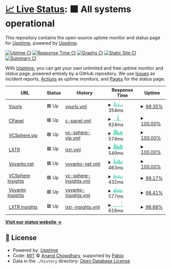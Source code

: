# [📈 Live Status](https://demo.upptime.js.org): <!--live status--> **🟩 All systems operational**

This repository contains the open-source uptime monitor and status page for [Upptime](https://upptime.js.org), powered by [Upptime](https://github.com/upptime/upptime).

[![Uptime CI](https://github.com/vcsphere/upptime/workflows/Uptime%20CI/badge.svg)](https://github.com/vcsphere/upptime/actions?query=workflow%3A%22Uptime+CI%22)
[![Response Time CI](https://github.com/vcsphere/upptime/workflows/Response%20Time%20CI/badge.svg)](https://github.com/vcsphere/upptime/actions?query=workflow%3A%22Response+Time+CI%22)
[![Graphs CI](https://github.com/vcsphere/upptime/workflows/Graphs%20CI/badge.svg)](https://github.com/vcsphere/upptime/actions?query=workflow%3A%22Graphs+CI%22)
[![Static Site CI](https://github.com/vcsphere/upptime/workflows/Static%20Site%20CI/badge.svg)](https://github.com/vcsphere/upptime/actions?query=workflow%3A%22Static+Site+CI%22)
[![Summary CI](https://github.com/vcsphere/upptime/workflows/Summary%20CI/badge.svg)](https://github.com/vcsphere/upptime/actions?query=workflow%3A%22Summary+CI%22)

With [Upptime](https://upptime.js.org), you can get your own unlimited and free uptime monitor and status page, powered entirely by a GitHub repository. We use [Issues](https://github.com/upptime/upptime/issues) as incident reports, [Actions](https://github.com/vcsphere/upptime/actions) as uptime monitors, and [Pages](https://demo.upptime.js.org) for the status page.

<!--start: status pages-->
<!-- This summary is generated by Upptime (https://github.com/upptime/upptime) -->
<!-- Do not edit this manually, your changes will be overwritten -->
<!-- prettier-ignore -->
| URL | Status | History | Response Time | Uptime |
| --- | ------ | ------- | ------------- | ------ |
| <img alt="" src="https://in.spryr.me/images/favicon.svg" height="13"> [Yourls](https://in.spryr.me/admin) | 🟩 Up | [yourls.yml](https://github.com/spryr/upptime/commits/HEAD/history/yourls.yml) | <details><summary><img alt="Response time graph" src="./graphs/yourls/response-time-week.png" height="20"> 354ms</summary><br><a href="https://status.spryr.com/history/yourls"><img alt="Response time 354" src="https://img.shields.io/endpoint?url=https%3A%2F%2Fraw.githubusercontent.com%2Fspryr%2Fupptime%2FHEAD%2Fapi%2Fyourls%2Fresponse-time.json"></a><br><a href="https://status.spryr.com/history/yourls"><img alt="24-hour response time 333" src="https://img.shields.io/endpoint?url=https%3A%2F%2Fraw.githubusercontent.com%2Fspryr%2Fupptime%2FHEAD%2Fapi%2Fyourls%2Fresponse-time-day.json"></a><br><a href="https://status.spryr.com/history/yourls"><img alt="7-day response time 354" src="https://img.shields.io/endpoint?url=https%3A%2F%2Fraw.githubusercontent.com%2Fspryr%2Fupptime%2FHEAD%2Fapi%2Fyourls%2Fresponse-time-week.json"></a><br><a href="https://status.spryr.com/history/yourls"><img alt="30-day response time 354" src="https://img.shields.io/endpoint?url=https%3A%2F%2Fraw.githubusercontent.com%2Fspryr%2Fupptime%2FHEAD%2Fapi%2Fyourls%2Fresponse-time-month.json"></a><br><a href="https://status.spryr.com/history/yourls"><img alt="1-year response time 354" src="https://img.shields.io/endpoint?url=https%3A%2F%2Fraw.githubusercontent.com%2Fspryr%2Fupptime%2FHEAD%2Fapi%2Fyourls%2Fresponse-time-year.json"></a></details> | <details><summary><a href="https://status.spryr.com/history/yourls">99.35%</a></summary><a href="https://status.spryr.com/history/yourls"><img alt="All-time uptime 99.35%" src="https://img.shields.io/endpoint?url=https%3A%2F%2Fraw.githubusercontent.com%2Fspryr%2Fupptime%2FHEAD%2Fapi%2Fyourls%2Fuptime.json"></a><br><a href="https://status.spryr.com/history/yourls"><img alt="24-hour uptime 99.34%" src="https://img.shields.io/endpoint?url=https%3A%2F%2Fraw.githubusercontent.com%2Fspryr%2Fupptime%2FHEAD%2Fapi%2Fyourls%2Fuptime-day.json"></a><br><a href="https://status.spryr.com/history/yourls"><img alt="7-day uptime 99.35%" src="https://img.shields.io/endpoint?url=https%3A%2F%2Fraw.githubusercontent.com%2Fspryr%2Fupptime%2FHEAD%2Fapi%2Fyourls%2Fuptime-week.json"></a><br><a href="https://status.spryr.com/history/yourls"><img alt="30-day uptime 99.35%" src="https://img.shields.io/endpoint?url=https%3A%2F%2Fraw.githubusercontent.com%2Fspryr%2Fupptime%2FHEAD%2Fapi%2Fyourls%2Fuptime-month.json"></a><br><a href="https://status.spryr.com/history/yourls"><img alt="1-year uptime 99.35%" src="https://img.shields.io/endpoint?url=https%3A%2F%2Fraw.githubusercontent.com%2Fspryr%2Fupptime%2FHEAD%2Fapi%2Fyourls%2Fuptime-year.json"></a></details>
| <img alt="" src="https://cpanel.sharelifegateway.com/favicon.ico" height="13"> [CPanel](https://cpanel.sharelifegateway.com/) | 🟩 Up | [c-panel.yml](https://github.com/spryr/upptime/commits/HEAD/history/c-panel.yml) | <details><summary><img alt="Response time graph" src="./graphs/c-panel/response-time-week.png" height="20"> 824ms</summary><br><a href="https://status.spryr.com/history/c-panel"><img alt="Response time 373" src="https://img.shields.io/endpoint?url=https%3A%2F%2Fraw.githubusercontent.com%2Fspryr%2Fupptime%2FHEAD%2Fapi%2Fc-panel%2Fresponse-time.json"></a><br><a href="https://status.spryr.com/history/c-panel"><img alt="24-hour response time 337" src="https://img.shields.io/endpoint?url=https%3A%2F%2Fraw.githubusercontent.com%2Fspryr%2Fupptime%2FHEAD%2Fapi%2Fc-panel%2Fresponse-time-day.json"></a><br><a href="https://status.spryr.com/history/c-panel"><img alt="7-day response time 824" src="https://img.shields.io/endpoint?url=https%3A%2F%2Fraw.githubusercontent.com%2Fspryr%2Fupptime%2FHEAD%2Fapi%2Fc-panel%2Fresponse-time-week.json"></a><br><a href="https://status.spryr.com/history/c-panel"><img alt="30-day response time 414" src="https://img.shields.io/endpoint?url=https%3A%2F%2Fraw.githubusercontent.com%2Fspryr%2Fupptime%2FHEAD%2Fapi%2Fc-panel%2Fresponse-time-month.json"></a><br><a href="https://status.spryr.com/history/c-panel"><img alt="1-year response time 373" src="https://img.shields.io/endpoint?url=https%3A%2F%2Fraw.githubusercontent.com%2Fspryr%2Fupptime%2FHEAD%2Fapi%2Fc-panel%2Fresponse-time-year.json"></a></details> | <details><summary><a href="https://status.spryr.com/history/c-panel">100.00%</a></summary><a href="https://status.spryr.com/history/c-panel"><img alt="All-time uptime 99.92%" src="https://img.shields.io/endpoint?url=https%3A%2F%2Fraw.githubusercontent.com%2Fspryr%2Fupptime%2FHEAD%2Fapi%2Fc-panel%2Fuptime.json"></a><br><a href="https://status.spryr.com/history/c-panel"><img alt="24-hour uptime 100.00%" src="https://img.shields.io/endpoint?url=https%3A%2F%2Fraw.githubusercontent.com%2Fspryr%2Fupptime%2FHEAD%2Fapi%2Fc-panel%2Fuptime-day.json"></a><br><a href="https://status.spryr.com/history/c-panel"><img alt="7-day uptime 100.00%" src="https://img.shields.io/endpoint?url=https%3A%2F%2Fraw.githubusercontent.com%2Fspryr%2Fupptime%2FHEAD%2Fapi%2Fc-panel%2Fuptime-week.json"></a><br><a href="https://status.spryr.com/history/c-panel"><img alt="30-day uptime 100.00%" src="https://img.shields.io/endpoint?url=https%3A%2F%2Fraw.githubusercontent.com%2Fspryr%2Fupptime%2FHEAD%2Fapi%2Fc-panel%2Fuptime-month.json"></a><br><a href="https://status.spryr.com/history/c-panel"><img alt="1-year uptime 99.92%" src="https://img.shields.io/endpoint?url=https%3A%2F%2Fraw.githubusercontent.com%2Fspryr%2Fupptime%2FHEAD%2Fapi%2Fc-panel%2Fuptime-year.json"></a></details>
| <img alt="" src="https://vcsphere.vip/Content/Resources/vcsphere_square_transparent_1.png" height="13"> [VCSphere.vip](https://vcsphere.vip/) | 🟩 Up | [vc-sphere-vip.yml](https://github.com/spryr/upptime/commits/HEAD/history/vc-sphere-vip.yml) | <details><summary><img alt="Response time graph" src="./graphs/vc-sphere-vip/response-time-week.png" height="20"> 574ms</summary><br><a href="https://status.spryr.com/history/vc-sphere-vip"><img alt="Response time 751" src="https://img.shields.io/endpoint?url=https%3A%2F%2Fraw.githubusercontent.com%2Fspryr%2Fupptime%2FHEAD%2Fapi%2Fvc-sphere-vip%2Fresponse-time.json"></a><br><a href="https://status.spryr.com/history/vc-sphere-vip"><img alt="24-hour response time 477" src="https://img.shields.io/endpoint?url=https%3A%2F%2Fraw.githubusercontent.com%2Fspryr%2Fupptime%2FHEAD%2Fapi%2Fvc-sphere-vip%2Fresponse-time-day.json"></a><br><a href="https://status.spryr.com/history/vc-sphere-vip"><img alt="7-day response time 574" src="https://img.shields.io/endpoint?url=https%3A%2F%2Fraw.githubusercontent.com%2Fspryr%2Fupptime%2FHEAD%2Fapi%2Fvc-sphere-vip%2Fresponse-time-week.json"></a><br><a href="https://status.spryr.com/history/vc-sphere-vip"><img alt="30-day response time 489" src="https://img.shields.io/endpoint?url=https%3A%2F%2Fraw.githubusercontent.com%2Fspryr%2Fupptime%2FHEAD%2Fapi%2Fvc-sphere-vip%2Fresponse-time-month.json"></a><br><a href="https://status.spryr.com/history/vc-sphere-vip"><img alt="1-year response time 751" src="https://img.shields.io/endpoint?url=https%3A%2F%2Fraw.githubusercontent.com%2Fspryr%2Fupptime%2FHEAD%2Fapi%2Fvc-sphere-vip%2Fresponse-time-year.json"></a></details> | <details><summary><a href="https://status.spryr.com/history/vc-sphere-vip">100.00%</a></summary><a href="https://status.spryr.com/history/vc-sphere-vip"><img alt="All-time uptime 99.93%" src="https://img.shields.io/endpoint?url=https%3A%2F%2Fraw.githubusercontent.com%2Fspryr%2Fupptime%2FHEAD%2Fapi%2Fvc-sphere-vip%2Fuptime.json"></a><br><a href="https://status.spryr.com/history/vc-sphere-vip"><img alt="24-hour uptime 100.00%" src="https://img.shields.io/endpoint?url=https%3A%2F%2Fraw.githubusercontent.com%2Fspryr%2Fupptime%2FHEAD%2Fapi%2Fvc-sphere-vip%2Fuptime-day.json"></a><br><a href="https://status.spryr.com/history/vc-sphere-vip"><img alt="7-day uptime 100.00%" src="https://img.shields.io/endpoint?url=https%3A%2F%2Fraw.githubusercontent.com%2Fspryr%2Fupptime%2FHEAD%2Fapi%2Fvc-sphere-vip%2Fuptime-week.json"></a><br><a href="https://status.spryr.com/history/vc-sphere-vip"><img alt="30-day uptime 100.00%" src="https://img.shields.io/endpoint?url=https%3A%2F%2Fraw.githubusercontent.com%2Fspryr%2Fupptime%2FHEAD%2Fapi%2Fvc-sphere-vip%2Fuptime-month.json"></a><br><a href="https://status.spryr.com/history/vc-sphere-vip"><img alt="1-year uptime 99.93%" src="https://img.shields.io/endpoint?url=https%3A%2F%2Fraw.githubusercontent.com%2Fspryr%2Fupptime%2FHEAD%2Fapi%2Fvc-sphere-vip%2Fuptime-year.json"></a></details>
| <img alt="" src="https://lxtr.net/Content/Resources/lxtrqr3.jpg" height="13"> [LXTR](https://lxtr.net/) | 🟩 Up | [lxtr.yml](https://github.com/spryr/upptime/commits/HEAD/history/lxtr.yml) | <details><summary><img alt="Response time graph" src="./graphs/lxtr/response-time-week.png" height="20"> 549ms</summary><br><a href="https://status.spryr.com/history/lxtr"><img alt="Response time 740" src="https://img.shields.io/endpoint?url=https%3A%2F%2Fraw.githubusercontent.com%2Fspryr%2Fupptime%2FHEAD%2Fapi%2Flxtr%2Fresponse-time.json"></a><br><a href="https://status.spryr.com/history/lxtr"><img alt="24-hour response time 503" src="https://img.shields.io/endpoint?url=https%3A%2F%2Fraw.githubusercontent.com%2Fspryr%2Fupptime%2FHEAD%2Fapi%2Flxtr%2Fresponse-time-day.json"></a><br><a href="https://status.spryr.com/history/lxtr"><img alt="7-day response time 549" src="https://img.shields.io/endpoint?url=https%3A%2F%2Fraw.githubusercontent.com%2Fspryr%2Fupptime%2FHEAD%2Fapi%2Flxtr%2Fresponse-time-week.json"></a><br><a href="https://status.spryr.com/history/lxtr"><img alt="30-day response time 545" src="https://img.shields.io/endpoint?url=https%3A%2F%2Fraw.githubusercontent.com%2Fspryr%2Fupptime%2FHEAD%2Fapi%2Flxtr%2Fresponse-time-month.json"></a><br><a href="https://status.spryr.com/history/lxtr"><img alt="1-year response time 740" src="https://img.shields.io/endpoint?url=https%3A%2F%2Fraw.githubusercontent.com%2Fspryr%2Fupptime%2FHEAD%2Fapi%2Flxtr%2Fresponse-time-year.json"></a></details> | <details><summary><a href="https://status.spryr.com/history/lxtr">100.00%</a></summary><a href="https://status.spryr.com/history/lxtr"><img alt="All-time uptime 99.89%" src="https://img.shields.io/endpoint?url=https%3A%2F%2Fraw.githubusercontent.com%2Fspryr%2Fupptime%2FHEAD%2Fapi%2Flxtr%2Fuptime.json"></a><br><a href="https://status.spryr.com/history/lxtr"><img alt="24-hour uptime 100.00%" src="https://img.shields.io/endpoint?url=https%3A%2F%2Fraw.githubusercontent.com%2Fspryr%2Fupptime%2FHEAD%2Fapi%2Flxtr%2Fuptime-day.json"></a><br><a href="https://status.spryr.com/history/lxtr"><img alt="7-day uptime 100.00%" src="https://img.shields.io/endpoint?url=https%3A%2F%2Fraw.githubusercontent.com%2Fspryr%2Fupptime%2FHEAD%2Fapi%2Flxtr%2Fuptime-week.json"></a><br><a href="https://status.spryr.com/history/lxtr"><img alt="30-day uptime 100.00%" src="https://img.shields.io/endpoint?url=https%3A%2F%2Fraw.githubusercontent.com%2Fspryr%2Fupptime%2FHEAD%2Fapi%2Flxtr%2Fuptime-month.json"></a><br><a href="https://status.spryr.com/history/lxtr"><img alt="1-year uptime 99.89%" src="https://img.shields.io/endpoint?url=https%3A%2F%2Fraw.githubusercontent.com%2Fspryr%2Fupptime%2FHEAD%2Fapi%2Flxtr%2Fuptime-year.json"></a></details>
| <img alt="" src="https://voyanto.net/Content/Resources/blue.png" height="13"> [Voyanto.net](https://voyanto.net/) | 🟩 Up | [voyanto-net.yml](https://github.com/spryr/upptime/commits/HEAD/history/voyanto-net.yml) | <details><summary><img alt="Response time graph" src="./graphs/voyanto-net/response-time-week.png" height="20"> 463ms</summary><br><a href="https://status.spryr.com/history/voyanto-net"><img alt="Response time 680" src="https://img.shields.io/endpoint?url=https%3A%2F%2Fraw.githubusercontent.com%2Fspryr%2Fupptime%2FHEAD%2Fapi%2Fvoyanto-net%2Fresponse-time.json"></a><br><a href="https://status.spryr.com/history/voyanto-net"><img alt="24-hour response time 507" src="https://img.shields.io/endpoint?url=https%3A%2F%2Fraw.githubusercontent.com%2Fspryr%2Fupptime%2FHEAD%2Fapi%2Fvoyanto-net%2Fresponse-time-day.json"></a><br><a href="https://status.spryr.com/history/voyanto-net"><img alt="7-day response time 463" src="https://img.shields.io/endpoint?url=https%3A%2F%2Fraw.githubusercontent.com%2Fspryr%2Fupptime%2FHEAD%2Fapi%2Fvoyanto-net%2Fresponse-time-week.json"></a><br><a href="https://status.spryr.com/history/voyanto-net"><img alt="30-day response time 464" src="https://img.shields.io/endpoint?url=https%3A%2F%2Fraw.githubusercontent.com%2Fspryr%2Fupptime%2FHEAD%2Fapi%2Fvoyanto-net%2Fresponse-time-month.json"></a><br><a href="https://status.spryr.com/history/voyanto-net"><img alt="1-year response time 680" src="https://img.shields.io/endpoint?url=https%3A%2F%2Fraw.githubusercontent.com%2Fspryr%2Fupptime%2FHEAD%2Fapi%2Fvoyanto-net%2Fresponse-time-year.json"></a></details> | <details><summary><a href="https://status.spryr.com/history/voyanto-net">100.00%</a></summary><a href="https://status.spryr.com/history/voyanto-net"><img alt="All-time uptime 99.89%" src="https://img.shields.io/endpoint?url=https%3A%2F%2Fraw.githubusercontent.com%2Fspryr%2Fupptime%2FHEAD%2Fapi%2Fvoyanto-net%2Fuptime.json"></a><br><a href="https://status.spryr.com/history/voyanto-net"><img alt="24-hour uptime 100.00%" src="https://img.shields.io/endpoint?url=https%3A%2F%2Fraw.githubusercontent.com%2Fspryr%2Fupptime%2FHEAD%2Fapi%2Fvoyanto-net%2Fuptime-day.json"></a><br><a href="https://status.spryr.com/history/voyanto-net"><img alt="7-day uptime 100.00%" src="https://img.shields.io/endpoint?url=https%3A%2F%2Fraw.githubusercontent.com%2Fspryr%2Fupptime%2FHEAD%2Fapi%2Fvoyanto-net%2Fuptime-week.json"></a><br><a href="https://status.spryr.com/history/voyanto-net"><img alt="30-day uptime 100.00%" src="https://img.shields.io/endpoint?url=https%3A%2F%2Fraw.githubusercontent.com%2Fspryr%2Fupptime%2FHEAD%2Fapi%2Fvoyanto-net%2Fuptime-month.json"></a><br><a href="https://status.spryr.com/history/voyanto-net"><img alt="1-year uptime 99.89%" src="https://img.shields.io/endpoint?url=https%3A%2F%2Fraw.githubusercontent.com%2Fspryr%2Fupptime%2FHEAD%2Fapi%2Fvoyanto-net%2Fuptime-year.json"></a></details>
| <img alt="" src="https://vcsphereinsights.com/wp-content/uploads/2025/01/cropped-vcspherelogo-1-192x192.png" height="13"> [VCSphere Insights](https://vcsphereinsights.com) | 🟩 Up | [vc-sphere-insights.yml](https://github.com/spryr/upptime/commits/HEAD/history/vc-sphere-insights.yml) | <details><summary><img alt="Response time graph" src="./graphs/vc-sphere-insights/response-time-week.png" height="20"> 432ms</summary><br><a href="https://status.spryr.com/history/vc-sphere-insights"><img alt="Response time 498" src="https://img.shields.io/endpoint?url=https%3A%2F%2Fraw.githubusercontent.com%2Fspryr%2Fupptime%2FHEAD%2Fapi%2Fvc-sphere-insights%2Fresponse-time.json"></a><br><a href="https://status.spryr.com/history/vc-sphere-insights"><img alt="24-hour response time 528" src="https://img.shields.io/endpoint?url=https%3A%2F%2Fraw.githubusercontent.com%2Fspryr%2Fupptime%2FHEAD%2Fapi%2Fvc-sphere-insights%2Fresponse-time-day.json"></a><br><a href="https://status.spryr.com/history/vc-sphere-insights"><img alt="7-day response time 432" src="https://img.shields.io/endpoint?url=https%3A%2F%2Fraw.githubusercontent.com%2Fspryr%2Fupptime%2FHEAD%2Fapi%2Fvc-sphere-insights%2Fresponse-time-week.json"></a><br><a href="https://status.spryr.com/history/vc-sphere-insights"><img alt="30-day response time 448" src="https://img.shields.io/endpoint?url=https%3A%2F%2Fraw.githubusercontent.com%2Fspryr%2Fupptime%2FHEAD%2Fapi%2Fvc-sphere-insights%2Fresponse-time-month.json"></a><br><a href="https://status.spryr.com/history/vc-sphere-insights"><img alt="1-year response time 498" src="https://img.shields.io/endpoint?url=https%3A%2F%2Fraw.githubusercontent.com%2Fspryr%2Fupptime%2FHEAD%2Fapi%2Fvc-sphere-insights%2Fresponse-time-year.json"></a></details> | <details><summary><a href="https://status.spryr.com/history/vc-sphere-insights">99.17%</a></summary><a href="https://status.spryr.com/history/vc-sphere-insights"><img alt="All-time uptime 99.93%" src="https://img.shields.io/endpoint?url=https%3A%2F%2Fraw.githubusercontent.com%2Fspryr%2Fupptime%2FHEAD%2Fapi%2Fvc-sphere-insights%2Fuptime.json"></a><br><a href="https://status.spryr.com/history/vc-sphere-insights"><img alt="24-hour uptime 99.33%" src="https://img.shields.io/endpoint?url=https%3A%2F%2Fraw.githubusercontent.com%2Fspryr%2Fupptime%2FHEAD%2Fapi%2Fvc-sphere-insights%2Fuptime-day.json"></a><br><a href="https://status.spryr.com/history/vc-sphere-insights"><img alt="7-day uptime 99.17%" src="https://img.shields.io/endpoint?url=https%3A%2F%2Fraw.githubusercontent.com%2Fspryr%2Fupptime%2FHEAD%2Fapi%2Fvc-sphere-insights%2Fuptime-week.json"></a><br><a href="https://status.spryr.com/history/vc-sphere-insights"><img alt="30-day uptime 99.66%" src="https://img.shields.io/endpoint?url=https%3A%2F%2Fraw.githubusercontent.com%2Fspryr%2Fupptime%2FHEAD%2Fapi%2Fvc-sphere-insights%2Fuptime-month.json"></a><br><a href="https://status.spryr.com/history/vc-sphere-insights"><img alt="1-year uptime 99.93%" src="https://img.shields.io/endpoint?url=https%3A%2F%2Fraw.githubusercontent.com%2Fspryr%2Fupptime%2FHEAD%2Fapi%2Fvc-sphere-insights%2Fuptime-year.json"></a></details>
| <img alt="" src="https://voyantoinsights.com/wp-content/uploads/2025/01/cropped-blue-192x192.png" height="13"> [Voyanto Insights](https://voyantoinsights.com) | 🟩 Up | [voyanto-insights.yml](https://github.com/spryr/upptime/commits/HEAD/history/voyanto-insights.yml) | <details><summary><img alt="Response time graph" src="./graphs/voyanto-insights/response-time-week.png" height="20"> 577ms</summary><br><a href="https://status.spryr.com/history/voyanto-insights"><img alt="Response time 556" src="https://img.shields.io/endpoint?url=https%3A%2F%2Fraw.githubusercontent.com%2Fspryr%2Fupptime%2FHEAD%2Fapi%2Fvoyanto-insights%2Fresponse-time.json"></a><br><a href="https://status.spryr.com/history/voyanto-insights"><img alt="24-hour response time 719" src="https://img.shields.io/endpoint?url=https%3A%2F%2Fraw.githubusercontent.com%2Fspryr%2Fupptime%2FHEAD%2Fapi%2Fvoyanto-insights%2Fresponse-time-day.json"></a><br><a href="https://status.spryr.com/history/voyanto-insights"><img alt="7-day response time 577" src="https://img.shields.io/endpoint?url=https%3A%2F%2Fraw.githubusercontent.com%2Fspryr%2Fupptime%2FHEAD%2Fapi%2Fvoyanto-insights%2Fresponse-time-week.json"></a><br><a href="https://status.spryr.com/history/voyanto-insights"><img alt="30-day response time 552" src="https://img.shields.io/endpoint?url=https%3A%2F%2Fraw.githubusercontent.com%2Fspryr%2Fupptime%2FHEAD%2Fapi%2Fvoyanto-insights%2Fresponse-time-month.json"></a><br><a href="https://status.spryr.com/history/voyanto-insights"><img alt="1-year response time 556" src="https://img.shields.io/endpoint?url=https%3A%2F%2Fraw.githubusercontent.com%2Fspryr%2Fupptime%2FHEAD%2Fapi%2Fvoyanto-insights%2Fresponse-time-year.json"></a></details> | <details><summary><a href="https://status.spryr.com/history/voyanto-insights">98.41%</a></summary><a href="https://status.spryr.com/history/voyanto-insights"><img alt="All-time uptime 99.89%" src="https://img.shields.io/endpoint?url=https%3A%2F%2Fraw.githubusercontent.com%2Fspryr%2Fupptime%2FHEAD%2Fapi%2Fvoyanto-insights%2Fuptime.json"></a><br><a href="https://status.spryr.com/history/voyanto-insights"><img alt="24-hour uptime 97.44%" src="https://img.shields.io/endpoint?url=https%3A%2F%2Fraw.githubusercontent.com%2Fspryr%2Fupptime%2FHEAD%2Fapi%2Fvoyanto-insights%2Fuptime-day.json"></a><br><a href="https://status.spryr.com/history/voyanto-insights"><img alt="7-day uptime 98.41%" src="https://img.shields.io/endpoint?url=https%3A%2F%2Fraw.githubusercontent.com%2Fspryr%2Fupptime%2FHEAD%2Fapi%2Fvoyanto-insights%2Fuptime-week.json"></a><br><a href="https://status.spryr.com/history/voyanto-insights"><img alt="30-day uptime 99.41%" src="https://img.shields.io/endpoint?url=https%3A%2F%2Fraw.githubusercontent.com%2Fspryr%2Fupptime%2FHEAD%2Fapi%2Fvoyanto-insights%2Fuptime-month.json"></a><br><a href="https://status.spryr.com/history/voyanto-insights"><img alt="1-year uptime 99.89%" src="https://img.shields.io/endpoint?url=https%3A%2F%2Fraw.githubusercontent.com%2Fspryr%2Fupptime%2FHEAD%2Fapi%2Fvoyanto-insights%2Fuptime-year.json"></a></details>
| <img alt="" src="https://lxtrinsights.com/wp-content/uploads/2025/01/cropped-lxtr-1-192x192.png" height="13"> [LXTR Insights](https://lxtrinsights.com) | 🟩 Up | [lxtr-insights.yml](https://github.com/spryr/upptime/commits/HEAD/history/lxtr-insights.yml) | <details><summary><img alt="Response time graph" src="./graphs/lxtr-insights/response-time-week.png" height="20"> 616ms</summary><br><a href="https://status.spryr.com/history/lxtr-insights"><img alt="Response time 577" src="https://img.shields.io/endpoint?url=https%3A%2F%2Fraw.githubusercontent.com%2Fspryr%2Fupptime%2FHEAD%2Fapi%2Flxtr-insights%2Fresponse-time.json"></a><br><a href="https://status.spryr.com/history/lxtr-insights"><img alt="24-hour response time 607" src="https://img.shields.io/endpoint?url=https%3A%2F%2Fraw.githubusercontent.com%2Fspryr%2Fupptime%2FHEAD%2Fapi%2Flxtr-insights%2Fresponse-time-day.json"></a><br><a href="https://status.spryr.com/history/lxtr-insights"><img alt="7-day response time 616" src="https://img.shields.io/endpoint?url=https%3A%2F%2Fraw.githubusercontent.com%2Fspryr%2Fupptime%2FHEAD%2Fapi%2Flxtr-insights%2Fresponse-time-week.json"></a><br><a href="https://status.spryr.com/history/lxtr-insights"><img alt="30-day response time 535" src="https://img.shields.io/endpoint?url=https%3A%2F%2Fraw.githubusercontent.com%2Fspryr%2Fupptime%2FHEAD%2Fapi%2Flxtr-insights%2Fresponse-time-month.json"></a><br><a href="https://status.spryr.com/history/lxtr-insights"><img alt="1-year response time 577" src="https://img.shields.io/endpoint?url=https%3A%2F%2Fraw.githubusercontent.com%2Fspryr%2Fupptime%2FHEAD%2Fapi%2Flxtr-insights%2Fresponse-time-year.json"></a></details> | <details><summary><a href="https://status.spryr.com/history/lxtr-insights">98.68%</a></summary><a href="https://status.spryr.com/history/lxtr-insights"><img alt="All-time uptime 99.92%" src="https://img.shields.io/endpoint?url=https%3A%2F%2Fraw.githubusercontent.com%2Fspryr%2Fupptime%2FHEAD%2Fapi%2Flxtr-insights%2Fuptime.json"></a><br><a href="https://status.spryr.com/history/lxtr-insights"><img alt="24-hour uptime 99.33%" src="https://img.shields.io/endpoint?url=https%3A%2F%2Fraw.githubusercontent.com%2Fspryr%2Fupptime%2FHEAD%2Fapi%2Flxtr-insights%2Fuptime-day.json"></a><br><a href="https://status.spryr.com/history/lxtr-insights"><img alt="7-day uptime 98.68%" src="https://img.shields.io/endpoint?url=https%3A%2F%2Fraw.githubusercontent.com%2Fspryr%2Fupptime%2FHEAD%2Fapi%2Flxtr-insights%2Fuptime-week.json"></a><br><a href="https://status.spryr.com/history/lxtr-insights"><img alt="30-day uptime 99.59%" src="https://img.shields.io/endpoint?url=https%3A%2F%2Fraw.githubusercontent.com%2Fspryr%2Fupptime%2FHEAD%2Fapi%2Flxtr-insights%2Fuptime-month.json"></a><br><a href="https://status.spryr.com/history/lxtr-insights"><img alt="1-year uptime 99.92%" src="https://img.shields.io/endpoint?url=https%3A%2F%2Fraw.githubusercontent.com%2Fspryr%2Fupptime%2FHEAD%2Fapi%2Flxtr-insights%2Fuptime-year.json"></a></details>

<!--end: status pages-->

[**Visit our status website →**](https://demo.upptime.js.org)

## 📄 License

- Powered by: [Upptime](https://github.com/upptime/upptime)
- Code: [MIT](./LICENSE) © [Anand Chowdhary](https://anandchowdhary.com), supported by [Pabio](https://pabio.com)
- Data in the `./history` directory: [Open Database License](https://opendatacommons.org/licenses/odbl/1-0/)
